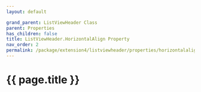 ```yaml
---
layout: default

grand_parent: ListViewHeader Class
parent: Properties
has_children: false
title: ListViewHeader.HorizontalAlign Property
nav_order: 2
permalink: /package/extension4/listviewheader/properties/horizontalalign
---
```

# {{ page.title }}